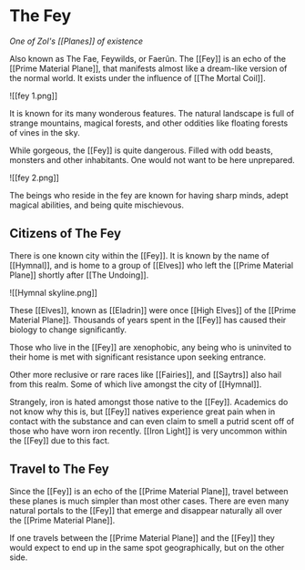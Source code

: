 # The Fey
*One of Zol's [[Planes]] of existence*

Also known as The Fae, Feywilds, or Faerûn. The [[Fey]] is an echo of the [[Prime Material Plane]], that manifests almost like a dream-like version of the normal world. It exists under the influence of [[The Mortal Coil]].

![[fey 1.png]]

It is known for its many wonderous features. The natural landscape is full of strange mountains, magical forests, and other oddities like floating forests of vines in the sky.

While gorgeous, the [[Fey]] is quite dangerous. Filled with odd beasts, monsters and other inhabitants. One would not want to be here unprepared.

![[fey 2.png]]

The beings who reside in the fey are known for having sharp minds, adept magical abilities, and being quite mischievous.

## Citizens of The Fey
There is one known city within the [[Fey]]. It is known by the name of [[Hymnal]], and is home to a group of [[Elves]] who left the [[Prime Material Plane]] shortly after [[The Undoing]].

![[Hymnal skyline.png]]

These [[Elves]], known as [[Eladrin]] were once [[High Elves]] of the [[Prime Material Plane]]. Thousands of years spent in the [[Fey]] has caused their biology to change significantly.

Those who live in the [[Fey]] are xenophobic, any being who is uninvited to their home is met with significant resistance upon seeking entrance.

Other more reclusive or rare races like [[Fairies]], and [[Saytrs]] also hail from this realm. Some of which live amongst the city of [[Hymnal]].

Strangely, iron is hated amongst those native to the [[Fey]]. Academics do not know why this is, but [[Fey]] natives experience great pain when in contact with the substance and can even claim to smell a putrid scent off of those who have worn iron recently. [[Iron Light]] is very uncommon within the [[Fey]] due to this fact.

## Travel to The Fey
Since the [[Fey]] is an echo of the [[Prime Material Plane]], travel between these planes is much simpler than most other cases. There are even many natural portals to the [[Fey]] that emerge and disappear naturally all over the [[Prime Material Plane]].

If one travels between the [[Prime Material Plane]] and the [[Fey]] they would expect to end up in the same spot geographically, but on the other side.